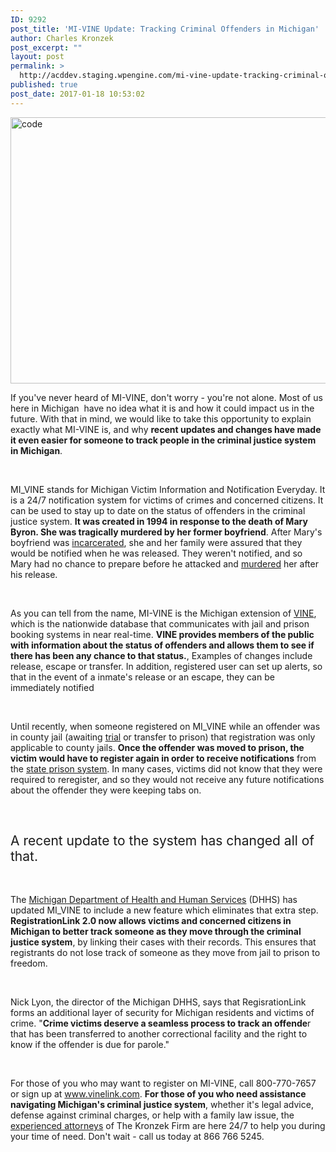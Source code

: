 ```yaml
---
ID: 9292
post_title: 'MI-VINE Update: Tracking Criminal Offenders in Michigan'
author: Charles Kronzek
post_excerpt: ""
layout: post
permalink: >
  http://acddev.staging.wpengine.com/mi-vine-update-tracking-criminal-offenders-michigan.html
published: true
post_date: 2017-01-18 10:53:02
---
```

<img class="alignnone size-full wp-image-9293" src="http://acddev.staging.wpengine.com/wp-content/uploads/2017/01/binary-1607196_640.jpg" alt="code" width="640" height="426" />

<span style="font-weight: 400;">If you've never heard of MI-VINE, don't worry - you're not alone. Most of us here in Michigan  have no idea what it is and how it could impact us in the future. With that in mind, we would like to take this opportunity to explain exactly what MI-VINE is, and why </span><b>recent updates and changes have made it even easier for someone to track people in the criminal justice system in Michigan</b><span style="font-weight: 400;">.</span>

&nbsp;

<span style="font-weight: 400;">MI_VINE stands for Michigan Victim Information and Notification Everyday. It is a 24/7 notification system for victims of crimes and concerned citizens. It can be used to stay up to date on the status of offenders in the criminal justice system. </span><b>It was created in 1994 in response to the death of Mary Byron. She was tragically murdered by her former boyfriend</b><span style="font-weight: 400;">. After Mary's boyfriend was </span><a href="http://acddev.staging.wpengine.com/sentencing-options.html" target="_blank"><span style="font-weight: 400;">incarcerated</span></a><span style="font-weight: 400;">, she and her family were assured that they would be notified when he was released. They weren't notified, and so Mary had no chance to prepare before he attacked and </span><a href="http://acddev.staging.wpengine.com/homicide.html" target="_blank"><span style="font-weight: 400;">murdered</span></a><span style="font-weight: 400;"> her after his release.</span>

&nbsp;

<span style="font-weight: 400;">As you can tell from the name, MI-VINE is the Michigan extension of </span><a href="https://www.vinelink.com/#/home" target="_blank"><span style="font-weight: 400;">VINE</span></a><span style="font-weight: 400;">, which is the nationwide database that communicates with jail and prison booking systems in near real-time. </span><b>VINE provides members of the public with information about the status of offenders and allows them to see if there has been any chance to that status.</b><span style="font-weight: 400;">, Examples of changes include release, escape or transfer. In addition, registered user can set up alerts, so that in the event of a inmate's release or an escape, they can be immediately notified</span>

&nbsp;

<span style="font-weight: 400;">Until recently, when someone registered on MI_VINE while an offender was in county jail (awaiting </span><a href="http://acddev.staging.wpengine.com/proven-results.html" target="_blank"><span style="font-weight: 400;">trial</span></a><span style="font-weight: 400;"> or transfer to prison) that registration was only applicable to county jails. </span><b>Once the offender was moved to prison, the victim would have to register again in order to receive notifications</b><span style="font-weight: 400;"> from the </span><a href="http://www.michigan.gov/corrections/0,4551,7-119-1409---,00.html" target="_blank"><span style="font-weight: 400;">state prison system</span></a><span style="font-weight: 400;">. In many cases, victims did not know that they were required to reregister, and so they would not receive any future notifications about the offender they were keeping tabs on.</span>

&nbsp;
<h2><span style="font-weight: 400;">A recent update to the system has changed all of that. </span></h2>
&nbsp;

<span style="font-weight: 400;">The </span><a href="http://www.michigan.gov/mdhhs/" target="_blank"><span style="font-weight: 400;">Michigan Department of Health and Human Services</span></a><span style="font-weight: 400;"> (DHHS) has updated MI_VINE to include a new feature which eliminates that extra step. </span><b>RegistrationLink 2.0 now allows victims and concerned citizens in Michigan to better track someone as they move through the criminal justice system</b><span style="font-weight: 400;">, by linking their cases with their records. This ensures that registrants do not lose track of someone as they move from jail to prison to freedom.</span>

&nbsp;

<span style="font-weight: 400;">Nick Lyon, the director of the Michigan DHHS, says that RegisrationLink forms an additional layer of security for Michigan residents and victims of crime. "</span><b>Crime victims deserve a seamless process to track an offende</b><span style="font-weight: 400;">r that has been transferred to another correctional facility and the right to know if the offender is due for parole."</span>

&nbsp;

<span style="font-weight: 400;">For those of you who may want to register on MI-VINE, call 800-770-7657 or sign up at </span><a href="http://www.vinelink.com/" target="_blank"><span style="font-weight: 400;">www.vinelink.com</span></a><span style="font-weight: 400;">. </span><b>For those of you who need assistance navigating Michigan's criminal justice system</b><span style="font-weight: 400;">, whether it's legal advice, defense against criminal charges, or help with a family law issue, the </span><a href="http://acddev.staging.wpengine.com/trial-attorneys.html" target="_blank"><span style="font-weight: 400;">experienced attorneys</span></a><span style="font-weight: 400;"> of The Kronzek Firm are here 24/7 to help you during your time of need. Don't wait - call us today at 866 766 5245.</span>

&nbsp;